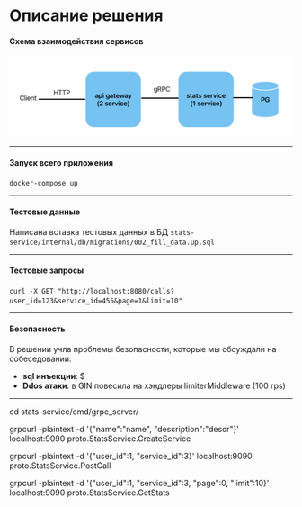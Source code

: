 # Описание решения


#### Схема взаимодействия сервисов

![alt text](image.png)

---
####  Запуск всего приложения 
```docker-compose up```

---
#### Тестовые данные

Написана вставка тестовых данных в БД 
```stats-service/internal/db/migrations/002_fill_data.up.sql```

---
#### Тестовыe запросы

``` curl -X GET "http://localhost:8080/calls?user_id=123&service_id=456&page=1&limit=10" ```



---
#### Безопасность

В решении учла проблемы безопасности, которые мы обсуждали на собеседовании:
 - **sql инъекции**: $
 - **Ddos атаки**: в GIN повесила на хэндлеры limiterMiddleware (100 rps)


---
cd stats-service/cmd/grpc_server/

grpcurl -plaintext -d '{"name":"name", "description":"descr"}' localhost:9090 proto.StatsService.CreateService

grpcurl -plaintext -d '{"user_id":1, "service_id":3}' localhost:9090 proto.StatsService.PostCall

grpcurl -plaintext -d '{"user_id":1, "service_id":3, "page":0, "limit":10}' localhost:9090 proto.StatsService.GetStats